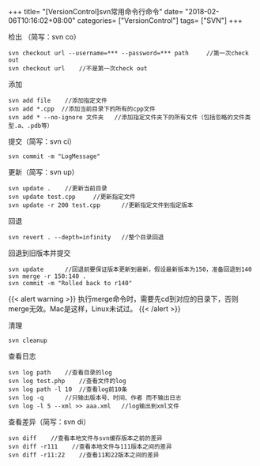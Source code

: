 +++
title= "[VersionControl]svn常用命令行命令"
date= "2018-02-06T10:16:02+08:00"
categories= ["VersionControl"]
tags= ["SVN"]
+++


检出 （简写：svn co）

    svn checkout url --username=*** --password=*** path     //第一次check out
    svn checkout url    //不是第一次check out

添加

    svn add file    //添加指定文件
    svn add *.cpp  //添加当前目录下的所有的cpp文件
    svn add * --no-ignore 文件夹   //添加指定文件夹下的所有文件（包括忽略的文件类型.a、.pdb等）
    
提交（简写：svn ci）
    
    svn commit -m "LogMessage"

更新（简写：svn up）

    svn update .    //更新当前目录
    svn update test.cpp     //更新指定文件
    svn update -r 200 test.cpp      //更新指定文件到指定版本


回退

    svn revert . --depth=infinity   //整个目录回退
    
回退到旧版本并提交
    
    svn update      //回退前要保证版本更新到最新，假设最新版本为150，准备回退到140
    svn merge -r 150:140 .  
    svn commit -m "Rolled back to r140"
    
{{< alert warning >}}
执行merge命令时，需要先cd到对应的目录下，否则merge无效。Mac是这样，Linux未试过。
{{< /alert >}}

清理

    svn cleanup
    
查看日志

    svn log path    //查看目录的log
    svn log test.php    //查看文件的log
    svn log path -l 10  //查看log前10条
    svn log -q      //只输出版本号、时间、作者 而不输出日志
    svn log -l 5 --xml >> aaa.xml   //log输出到xml文件
    
查看差异（简写：svn di）

    svn diff    //查看本地文件与svn缓存版本之前的差异
    svn diff -r111    //查看本地文件与111版本之间的差异
    svn diff -r11:22    //查看11和22版本之间的差异
